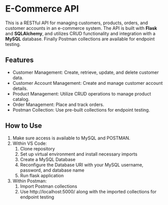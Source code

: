 # E-Commerce API

This is a RESTful API for managing customers, products, orders, and customer accounts in an e-commerce system. The API is built with **Flask** and **SQLAlchemy**, and utilizes CRUD functionality and integration with a **MySQL** database. Finally Postman collections are available for endpoint testing.

## Features
+ Customer Management: Create, retrieve, update, and delete customer data.
+ Customer Account Management: Create and manage customer account details.
+ Product Management: Utilize CRUD operations to manage product catalog.
+ Order Management: Place and track orders.
+ Postman Collection: Use pre-built collections for endpoint testing.

## How to Use
1. Make sure access is available to MySQL and POSTMAN.
2. Within VS Code:
    1. Clone repository
    2. Set up virtual environment and install necessary imports
    3. Create a MySQL Database
    4. Reconfigure the Database URI with your MySQL username, password, and database name
    5. Run flask application
3. Within Postman:
    1. Import Postman collections
    2. Use http://localhost:5000/ along with the imported collections for endpoint testing
